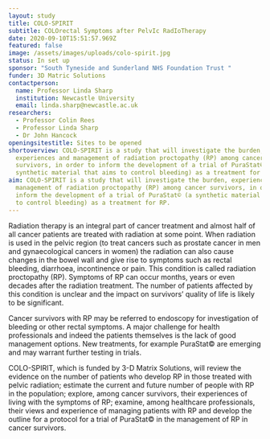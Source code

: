 ```yaml
---
layout: study
title: COLO-SPIRIT
subtitle: COLOrectal Symptoms after PelvIc RadIoTherapy
date: 2020-09-10T15:51:57.969Z
featured: false
image: /assets/images/uploads/colo-spirit.jpg
status: In set up
sponsor: "South Tyneside and Sunderland NHS Foundation Trust "
funder: 3D Matric Solutions
contactperson:
  name: Professor Linda Sharp
  institution: Newcastle University
  email: linda.sharp@newcastle.ac.uk
researchers:
  - Professor Colin Rees
  - Professor Linda Sharp
  - Dr John Hancock
openingsitestitle: Sites to be opened
shortoverview: COLO-SPIRIT is a study that will investigate the burden,
  experiences and management of radiation proctopathy (RP) among cancer
  survivors, in order to inform the development of a trial of PuraStat© (a
  synthetic material that aims to control bleeding) as a treatment for RP.
aim: COLO-SPIRIT is a study that will investigate the burden, experiences and
  management of radiation proctopathy (RP) among cancer survivors, in order to
  inform the development of a trial of PuraStat© (a synthetic material that aims
  to control bleeding) as a treatment for RP.
---
```

Radiation therapy is an integral part of cancer treatment and almost half of all cancer patients are treated with radiation at some point. When radiation is used in the pelvic region (to treat cancers such as prostate cancer in men and gynaecological cancers in women) the radiation can also cause changes in the bowel wall and give rise to symptoms such as rectal bleeding, diarrhoea, incontinence or pain. This condition is called radiation proctopathy (RP). Symptoms of RP can occur months, years or even decades after the radiation treatment. The number of patients affected by this condition is unclear and the impact on survivors’ quality of life is likely to be significant.

Cancer survivors with RP may be referred to endoscopy for investigation of bleeding or other rectal symptoms. A major challenge for health professionals and indeed the patients themselves is the lack of good management options. New treatments, for example PuraStat© are emerging and may warrant further testing in trials.

COLO-SPIRIT, which is funded by 3-D Matrix Solutions, will review the evidence on the number of patients who develop RP in those treated with pelvic radiation; estimate the current and future number of people with RP in the population; explore, among cancer survivors, their experiences of living with the symptoms of RP; examine, among healthcare professionals, their views and experience of managing patients with RP and develop the outline for a protocol for a trial of PuraStat© in the management of RP in cancer survivors.